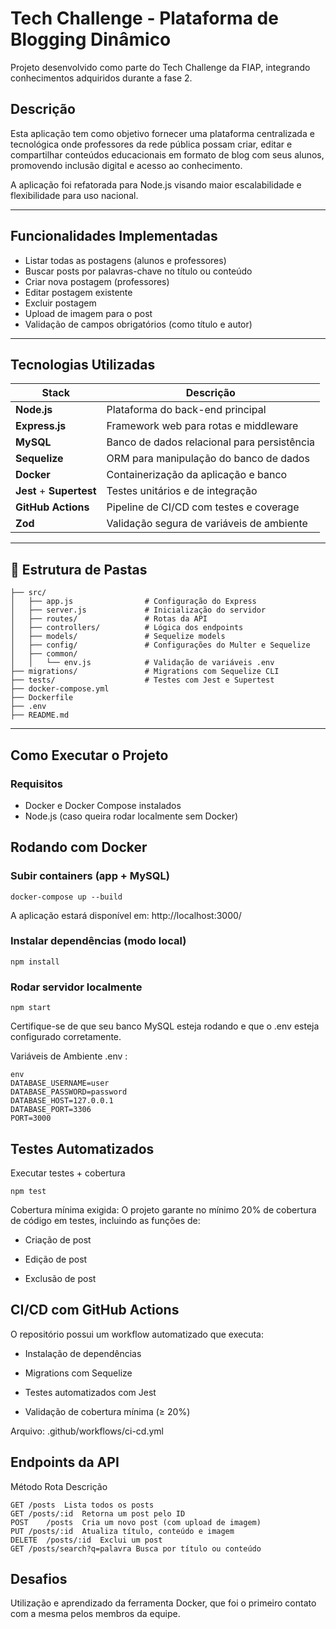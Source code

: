 # Tech Challenge - Plataforma de Blogging Dinâmico

Projeto desenvolvido como parte do Tech Challenge da FIAP, integrando conhecimentos adquiridos durante a fase 2.

## Descrição

Esta aplicação tem como objetivo fornecer uma plataforma centralizada e tecnológica onde professores da rede pública possam criar, editar e compartilhar conteúdos educacionais em formato de blog com seus alunos, promovendo inclusão digital e acesso ao conhecimento.

A aplicação foi refatorada para Node.js visando maior escalabilidade e flexibilidade para uso nacional.

---

## Funcionalidades Implementadas

-  Listar todas as postagens (alunos e professores)
-  Buscar posts por palavras-chave no título ou conteúdo
-  Criar nova postagem (professores)
-  Editar postagem existente
-  Excluir postagem
-  Upload de imagem para o post
-  Validação de campos obrigatórios (como título e autor)

---

## Tecnologias Utilizadas

| Stack | Descrição |
|-------|-----------|
| **Node.js** | Plataforma do back-end principal |
| **Express.js** | Framework web para rotas e middleware |
| **MySQL** | Banco de dados relacional para persistência |
| **Sequelize** | ORM para manipulação do banco de dados |
| **Docker** | Containerização da aplicação e banco |
| **Jest** + **Supertest** | Testes unitários e de integração |
| **GitHub Actions** | Pipeline de CI/CD com testes e coverage |
| **Zod** | Validação segura de variáveis de ambiente |

---

## 📁 Estrutura de Pastas
```
├── src/
│   ├── app.js                # Configuração do Express
│   ├── server.js             # Inicialização do servidor
│   ├── routes/               # Rotas da API
│   ├── controllers/          # Lógica dos endpoints
│   ├── models/               # Sequelize models
│   ├── config/               # Configurações do Multer e Sequelize
│   ├── common/
│   │   └── env.js            # Validação de variáveis .env
├── migrations/               # Migrations com Sequelize CLI
├── tests/                    # Testes com Jest e Supertest
├── docker-compose.yml
├── Dockerfile
├── .env
├── README.md
```
---

## Como Executar o Projeto

### Requisitos
- Docker e Docker Compose instalados
- Node.js (caso queira rodar localmente sem Docker)

## Rodando com Docker

### Subir containers (app + MySQL)
```
docker-compose up --build
```
A aplicação estará disponível em: http://localhost:3000/

### Instalar dependências (modo local)
```
npm install
```

### Rodar servidor localmente
```
npm start
```

Certifique-se de que seu banco MySQL esteja rodando e que o .env esteja configurado corretamente.

Variáveis de Ambiente .env :
```
env
DATABASE_USERNAME=user
DATABASE_PASSWORD=password
DATABASE_HOST=127.0.0.1
DATABASE_PORT=3306
PORT=3000
```

## Testes Automatizados
Executar testes + cobertura
```
npm test
```
Cobertura mínima exigida:
O projeto garante no mínimo 20% de cobertura de código em testes, incluindo as funções de:

- Criação de post

- Edição de post

- Exclusão de post

## CI/CD com GitHub Actions
O repositório possui um workflow automatizado que executa:

- Instalação de dependências

- Migrations com Sequelize

- Testes automatizados com Jest

- Validação de cobertura mínima (≥ 20%)

Arquivo: .github/workflows/ci-cd.yml

## Endpoints da API
Método	Rota	Descrição
```
GET	/posts	Lista todos os posts
GET	/posts/:id	Retorna um post pelo ID
POST	/posts	Cria um novo post (com upload de imagem)
PUT	/posts/:id	Atualiza título, conteúdo e imagem
DELETE	/posts/:id	Exclui um post
GET	/posts/search?q=palavra	Busca por título ou conteúdo
```
## Desafios
Utilização e aprendizado da ferramenta Docker, que foi o primeiro contato com a mesma pelos membros da equipe.
